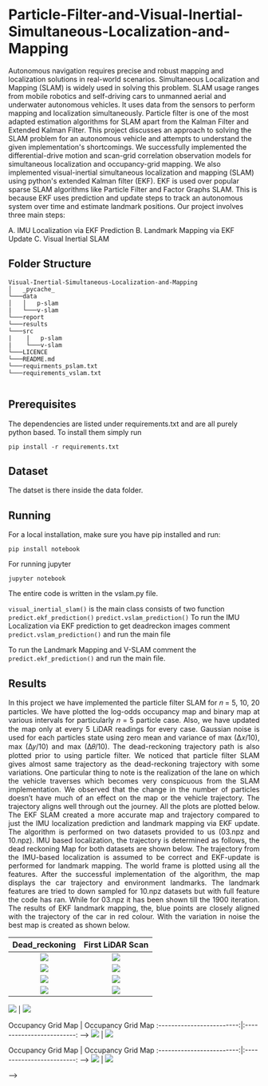 # Particle-Filter-and-Visual-Inertial-Simultaneous-Localization-and-Mapping
Autonomous navigation requires precise and robust mapping and localization solutions in real-world scenarios. Simultaneous Localization and Mapping (SLAM) is widely used in solving this problem. SLAM usage ranges from mobile robotics and self-driving cars to unmanned aerial and underwater autonomous vehicles. It uses data from the sensors to perform mapping and localization simultaneously. Particle filter is one of the most adapted estimation algorithms for SLAM apart from the Kalman Filter and Extended Kalman Filter. This project discusses an approach to solving the SLAM problem for an autonomous vehicle and attempts to understand the given implementation's shortcomings. We successfully implemented the differential-drive motion and scan-grid correlation observation models for simultaneous localization and occupancy-grid mapping. We also implemented visual-inertial simultaneous localization and mapping (SLAM) using python's extended Kalman filter (EKF). EKF is used over popular sparse SLAM algorithms like Particle Filter and Factor Graphs SLAM. This is because EKF uses prediction and update steps to track an autonomous system over time and estimate landmark positions. Our project involves three main steps:

A. IMU Localization via EKF Prediction
B. Landmark Mapping via EKF Update
C. Visual Inertial SLAM

## Folder Structure

```
Visual-Inertial-Simultaneous-Localization-and-Mapping
│   _pycache_
└───data
│   │   p-slam
|   └───v-slam   
└───report
└───results
└───src   
|    |   p-slam
|    └───v-slam
└───LICENCE 
└───README.md
└───requirments_pslam.txt
└───requirements_vslam.txt


```

## Prerequisites
The dependencies are listed under requirements.txt and are all purely python based. To install them simply run
```
pip install -r requirements.txt
```

## Dataset
The datset is there inside the data folder.

## Running
For a local installation, make sure you have pip installed and run: 
```
pip install notebook
```
For running jupyter
```
jupyter notebook
```

The entire code is written in the vslam.py file.

```visual_inertial_slam()``` is the main class consists of two function ```predict.ekf_prediction()``` ```predict.vslam_prediction()```
To run the IMU Localization via EKF prediction to get deadreckon images
comment ```predict.vslam_prediction()``` and run the main file

To run the Landmark Mapping and V-SLAM comment the ```predict.ekf_prediction()``` and run the main file.


## Results
<p align = "justify">
In this project we have implemented the particle filter SLAM for 𝑛 = 5, 10, 20 particles. We have plotted the log-odds occupancy map and binary map at various intervals for particularly 𝑛 = 5 particle case. Also, we have updated the map only at every 5 LiDAR readings for every case. Gaussian
noise is used for each particles state using zero mean and variance of max (∆𝑥/10), max (∆𝑦/10) and max (∆𝜃/10). The dead-reckoning trajectory path is also plotted prior to using particle filter. We noticed that particle filter SLAM gives almost same trajectory as the dead-reckoning trajectory
with some variations. One particular thing to note is the realization of the lane on which the vehicle traverses which becomes very conspicuous from the SLAM implementation. We observed that the change in the number of particles doesn’t have much of an effect on the map or the vehicle trajectory. The trajectory aligns well through out the journey. All the plots are plotted below. The EKF SLAM created a more accurate map and trajectory compared to just the IMU localization prediction and landmark mapping via EKF update. The algorithm is performed on two datasets provided to us (03.npz and 10.npz). IMU based localization, the trajectory is determined as follows, the dead reckoning Map for both datasets are shown below. The trajectory from the IMU-based localization is assumed to be correct and EKF-update is performed for landmark mapping. The world frame is plotted using all the features. After the successful implementation of the algorithm, the map displays the car trajectory and environment landmarks. The landmark features are tried to down sampled for 10.npz datasets but with full feature the code has ran. While for 03.npz it has been shown till the 1900 iteration. The results of EKF landmark mapping, the, blue points are closely aligned with the trajectory of the car in red colour. With the variation in noise the best map is created as shown below.
</p>
  
 Dead_reckoning            |  First LiDAR Scan
:-------------------------:|:-------------------------:
 ![](/results/p-slam/Dead_Reckoning.png)  |  ![](/results/p-slam/First_Lidar_Scan.png)
![](/results/p-slam/binary_map/Figure_1.png)  |  ![](/results/p-slam/binary_map/Figure_2.png)
![](/results/p-slam/binary_map/Figure_3.png)  |  ![](/results/p-slam/binary_map/Figure_4.png)
![](/results/p-slam/binary_map/Figure_5.png)  |  ![](/results/p-slam/binary_map/Figure_7.png)
 
<!--   Occupancy Grid Map          |  Occupancy Grid Map 
:-------------------------:|:-------------------------: -->
 ![](/results/p-slam/binary_map/Figure_1.png)  |  ![](/results/p-slam/binary_map/Figure_2.png)

  
  Occupancy Grid Map          |  Occupancy Grid Map 
:-------------------------:|:-------------------------: -->
 ![](/results/p-slam/binary_map/Figure_3.png)  |  ![](/results/p-slam/binary_map/Figure_4.png)
 
  
  Occupancy Grid Map          |  Occupancy Grid Map 
:-------------------------:|:-------------------------: -->
 ![](/results/p-slam/binary_map/Figure_5.png)  |  ![](/results/p-slam/binary_map/Figure_7.png)



 -->


